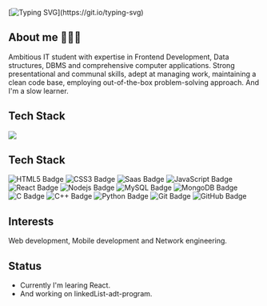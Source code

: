[![Typing SVG](https://readme-typing-svg.herokuapp.com?font=Fira+Code&weight=600&size=28&duration=3000&pause=1000&color=1B4B93&vCenter=true&width=435&height=28&lines=Hey+there+I'm+Gulshan!)](https://git.io/typing-svg)

<article>
  <h2>About me 🧑🏻‍💻</h2>
  <p>
    Ambitious IT student with expertise in Frontend Development, Data structures, DBMS and comprehensive computer applications. Strong presentational and communal skills, adept at managing work, maintaining a clean code          base, employing out-of-the-box problem-solving approach. And I'm a slow learner.
  </p>
</article>

<article>
  <h2>Tech Stack</h2>
  <img src="https://skillicons.dev/icons?i=html,css,sass,js,react,nodejs,mysql,mongodb,c,cpp,python,git,github&perline=6" />
</article>

<article>
  <h2>Tech Stack</h2>
    <img src="https://img.shields.io/badge/HTML5-E34F26?logo=html5&logoColor=white&style=flat" alt="HTML5 Badge">
    <img src="https://img.shields.io/badge/CSS3-663399?logo=css&logoColor=white&style=flat" alt="CSS3 Badge">
    <img src="https://img.shields.io/badge/Saas-CC6699?logo=sass&logoColor=white&style=flat" alt="Saas Badge">
    <img src="https://img.shields.io/badge/JavaScript-F0DB4F?style=for-the-badge&labelColor=black&logo=javascript&logoColor=F0DB4F" alt="JavaScript Badge">
    <img src="https://img.shields.io/badge/React.js-61DAFB?logo=react&logoColor=000000&style=flat" alt="React Badge">
    <img src="https://img.shields.io/badge/Node.js-5FA04E?logo=nodedotjs&logoColor=white&style=flat" alt="Nodejs Badge">
    <img src="https://img.shields.io/badge/MySQL-4479A1?logo=mysql&logoColor=white&style=flat" alt="MySQL Badge">
    <img src="https://img.shields.io/badge/MongoDB-47A248?logo=mongodb&logoColor=white&style=flat" alt="MongoDB Badge">
    <img src="https://img.shields.io/badge/Language-000000?logo=c&logoColor=white&style=flat" alt="C Badge">
    <img src="https://img.shields.io/badge/C++%20Programming-00599C?logo=cplusplus&logoColor=white&style=flat" alt="C++ Badge">
    <img src="https://img.shields.io/badge/Python-3776AB?logo=python&logoColor=white&style=flat" alt="Python Badge">
    <img src="https://img.shields.io/badge/Git-F05032?logo=git&logoColor=white&style=flat" alt="Git Badge">
    <img src="https://img.shields.io/badge/GitHub-181717?logo=github&logoColor=white&style=flat" alt="GitHub Badge">
</article>

<article>
  <h2>Interests</h2>
  <p>
    Web development, Mobile development and Network engineering.
  </p>
</article>

<article>
  <h2>Status</h2>
  <ul>
    <li>Currently I'm learing React.</li>
    <li>And working on linkedList-adt-program.</li>
  </ul>
</article>

